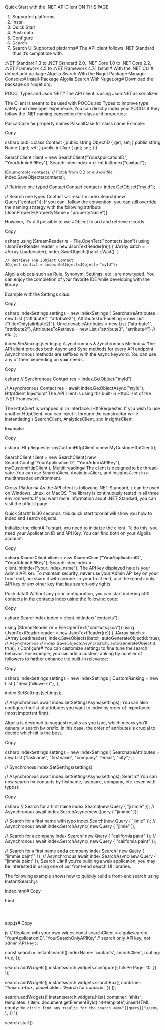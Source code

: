 Quick Start with the .NET API Client
ON THIS PAGE
1. Supported platforms
2. Install
3. Quick Start
4. Push data
5. Configure
6. Search
7. Search UI
Supported platforms#
The API client follows .NET Standard thus it’s compatible with:

.NET Standard 1.3 to .NET Standard 2.0,
.NET Core 1.0 to .NET Core 2.2,
.NET Framework 4.5 to .NET Framework 4.7.1
Install#
With the .NET CLI:#
dotnet add package Algolia.Search
With the Nuget Package Manager Console:#
Install-Package Algolia.Search
With Nuget.org#
Download the package on Nuget.org.

POCO, Types and Json.NET#
The API client is using Json.NET as serializer.

The Client is meant to be used with POCOs and Types to improve type safety and developer experience. You can directly index your POCOs if they follow the .NET naming convention for class and properties:

PascalCase for property names
PascalCase for class name
Example:

Copy

csharp
public class Contact
{
  public string ObjectID { get; set; }
  public string Name { get; set; }
  public int Age { get; set; }
}

SearchClient client = new SearchClient("YourApplicationID", "YourAdminAPIKey");
SearchIndex index = client.InitIndex("contact");

IEnumerable<Contact> contacts; // Fetch from DB or a Json file
index.SaveObjects(contacts);

// Retrieve one typed Contact
Contact contact = index.GetObject<Contact>("myId");

// Search one typed Contact
var result = index.Search<Contact>(new Query("contact"));
If you can’t follow the convention, you can still override the naming strategy with the following attribute [JsonProperty(PropertyName = "propertyName")]

However, it’s still possible to use JObject to add and retrieve records.

Copy

csharp
    using (StreamReader re = File.OpenText("contacts.json"))
    using (JsonTextReader reader = new JsonTextReader(re))
    {
        JArray batch = JArray.Load(reader);
        index.SaveObjects(batch).Wait();
    }

    // Retrieve one JObject Contact
    JObject contact = index.GetObject<JObject>("myId");
Algolia objects such as Rule, Synonym, Settings, etc., are now typed. You can enjoy the completion of your favorite IDE while developing with the library.

Example with the Settings class:

Copy

csharp
IndexSettings settings = new IndexSettings
{
    SearchableAttributes = new List<string> {"attribute1", "attribute2"},
    AttributesForFaceting = new List<string> {"filterOnly(attribute2)"},
    UnretrievableAttributes = new List<string> {"attribute1", "attribute2"},
    AttributesToRetrieve = new List<string> {"attribute3", "attribute4"}
    // etc.
};

index.SetSettings(settings);
Asynchronous & Synchronous Methods#
The API client provides both Async and Sync methods for every API endpoint. Asynchronous methods are suffixed with the Async keyword. You can use any of them depending on your needs.

Copy

csharp
// Synchronous
Contact res = index.GetObject<Contact>("myId");

// Asynchronous
Contact res = await index.GetObjectAsync<Contact>("myId");
HttpClient Injection#
The API client is using the built-in HttpClient of the .NET Framework.

The HttpClient is wrapped in an interface: IHttpRequester. If you wish to use another HttpClient, you can inject it through the constructor while instantiating a SearchClient, AnalyticsClient, and InsightsClient.

Example:

Copy

csharp
IHttpRequester myCustomHttpClient = new MyCustomHttpClient();

SearchClient client = new SearchClient(
    new SearchConfig("YourApplicationID", "YourAdminAPIKey"),
    myCustomHttpClient
);
Multithreading#
The client is designed to be thread-safe. You can use SearchClient, AnalyticsClient, and InsightsClient in a multithreaded environment.

Cross-Platform#
As the API client is following .NET Standard, it can be used on Windows, Linux, or MacOS. The library is continuously tested in all three environments. If you want more information about .NET Standard, you can visit the official page.

Quick Start#
In 30 seconds, this quick start tutorial will show you how to index and search objects.

Initialize the client#
To start, you need to initialize the client. To do this, you need your Application ID and API Key. You can find both on your Algolia account.

Copy

csharp
SearchClient client = new SearchClient("YourApplicationID", "YourAdminAPIKey");
SearchIndex index = client.InitIndex("your_index_name");
The API key displayed here is your Admin API key. To maintain security, never use your Admin API key on your front end, nor share it with anyone. In your front end, use the search-only API key or any other key that has search-only rights.

Push data#
Without any prior configuration, you can start indexing 500 contacts in the contacts index using the following code:

Copy

csharp
SearchIndex index = client.InitIndex("contacts");

using (StreamReader re = File.OpenText("contacts.json"))
using (JsonTextReader reader = new JsonTextReader(re))
{
    JArray batch = JArray.Load(reader);
    index.SaveObjects(batch, autoGenerateObjectId: true);
    // Asynchronous
    // index.SaveObjectsAsync(batch, autoGenerateObjectId: true);
}
Configure#
You can customize settings to fine tune the search behavior. For example, you can add a custom ranking by number of followers to further enhance the built-in relevance:

Copy

csharp
IndexSettings settings = new IndexSettings
{
    CustomRanking = new List<string> { "desc(followers)"},
};

index.SetSettings(settings);

// Asynchronous
await index.SetSettingsAsync(settings);
You can also configure the list of attributes you want to index by order of importance (most important first).

Algolia is designed to suggest results as you type, which means you’ll generally search by prefix. In this case, the order of attributes is crucial to decide which hit is the best.

Copy

csharp
IndexSettings settings = new IndexSettings
{
    SearchableAttributes = new List<string>
        {"lastname", "firstname", "company", "email", "city"}
};

// Synchronous
index.SetSettings(settings);

// Asynchronous
await index.SetSettingsAsync(settings);
Search#
You can now search for contacts by firstname, lastname, company, etc. (even with typos):

Copy

csharp
// Search for a first name
index.Search<Contact>(new Query { "jimmie" });
// Asynchronous
await index.SearchAsync<Contact>(new Query { "jimmie" });

// Search for a first name with typo
index.Search<Contact>(new Query { "jimie" });
// Asynchronous
await index.SearchAsync<Contact>( new Query { "jimie" });

// Search for a company
index.Search<Contact>( new Query { "california paint" });
// Asynchronous
await index.SearchAsync<Contact>( new Query { "california paint" });

// Search for a first name and a company
index.Search<Contact>( new Query { "jimmie paint"" });
// Asynchronous
await index.SearchAsync<Contact>(new Query { "jimmie paint" });
Search UI#
If you’re building a web application, you may be interested in using one of our front-end search UI libraries.

The following example shows how to quickly build a front-end search using InstantSearch.js

index.html#
Copy

html
<!doctype html>
<head>
  <meta charset="UTF-8">
  <link rel="stylesheet" href="https://cdn.jsdelivr.net/npm/instantsearch.css@7.3.1/themes/algolia-min.css" integrity="sha256-HB49n/BZjuqiCtQQf49OdZn63XuKFaxcIHWf0HNKte8=" crossorigin="anonymous">
</head>
<body>
  <header>
    <div id="search-box"></div>
  </header>

  <main>
      <div id="hits"></div>
      <div id="pagination"></div>
  </main>

  <script type="text/html" id="hit-template">
    <div class="hit">
      <p class="hit-name">
        {{#helpers.highlight}}{ "attribute": "firstname" }{{/helpers.highlight}}
        {{#helpers.highlight}}{ "attribute": "lastname" }{{/helpers.highlight}}
      </p>
    </div>
  </script>

  <script src="https://cdn.jsdelivr.net/npm/algoliasearch@3.35.0/dist/algoliasearchLite.min.js" integrity="sha256-3Laj91VXexjTlFLgL8+vvIq27laXdRmFIcO2miulgEs=" crossorigin="anonymous"></script>
  <script src="https://cdn.jsdelivr.net/npm/instantsearch.js@3.4.0/dist/instantsearch.production.min.js" integrity="sha256-pM0n88cBFRHpSn0N26ETsQdwpA7WAXJDvkHeCLh3ujI=" crossorigin="anonymous"></script>
  <script src="app.js"></script>
</body>
app.js#
Copy

js
// Replace with your own values
const searchClient = algoliasearch(
  'YourApplicationID',
  'YourSearchOnlyAPIKey' // search only API key, not admin API key
);

const search = instantsearch({
  indexName: 'contacts',
  searchClient,
  routing: true,
});

search.addWidgets([
  instantsearch.widgets.configure({
    hitsPerPage: 10,
  })
]);

search.addWidgets([
  instantsearch.widgets.searchBox({
    container: '#search-box',
    placeholder: 'Search for contacts',
  })
]);

search.addWidgets([
  instantsearch.widgets.hits({
    container: '#hits',
    templates: {
      item: document.getElementById('hit-template').innerHTML,
      empty: `We didn't find any results for the search <em>"{{query}}"</em>`,
    },
  })
]);

search.start();
